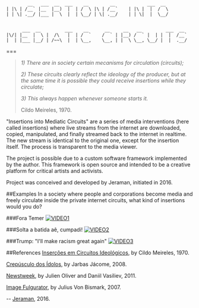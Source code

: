 	        __   ___  __  ___    __        __            ___  __
	| |\ | /__` |__  |__)  |  | /  \ |\ | /__`    | |\ |  |  /  \ 
	| | \| .__/ |___ |  \  |  | \__/ | \| .__/    | | \|  |  \__/ 
                                                                     
 
	      ___  __         ___    __      __     __   __         ___  __ 
	|\/| |__  |  \ |  /\   |  | /  `    /  ` | |__) /  ` |  | |  |  /__` 
	|  | |___ |__/ | /~~\  |  | \__,    \__, | |  \ \__, \__/ |  |  .__/ 
                                                                      
===                                                                      

>_1) There are in society certain mecanisms for circulation (circuits);_
>
>_2) These circuits clearly reflect the ideology of the producer, but at the same time it is possible they could receive insertions while they circulate;_
>
>_3) This always happen whenever someone starts it._
> 
> Cildo Meireles, 1970.

"Insertions into Mediatic Circuits" are a series of media interventions (here called insertions) where live streams from the internet are downloaded, copied, manipulated, and finally streamed back to the internet in realtime. The new stream is identical to the original one, except for the insertion itself. The process is transparent to the media viewer. 

The project is possible due to a custom software framework implemented by the author. This framework is open source and intended to be a creative platform for critical artists and activists. 

Project was conceived and developed by Jeraman, initiated in 2016.

##Examples
In a society where people and corporations become media and freely circulate inside the private internet circuits, what kind of insertions would you do?

###Fora Temer
[![VIDEO1](insercao#1/video.png)](http://www.youtube.com/watch?v=Uqnc-J1KpdI "VIDEO1")

###Solta a batida aê, cumpadi!
[![VIDEO2](insercao#2/video.png)](https://www.youtube.com/watch?v=PiFNaQoV3cQ "VIDEO2")

###Trump: "I'll make racism great again" 
[![VIDEO3](insercao#3/video.png)](https://www.youtube.com/watch?v=1PgRtQsIqBQ "VIDEO3")

##References
[Inserções em Circuitos Ideológicos](https://passantes.redezero.org/reportagens/cildo/inserc.htm), by Cildo Meireles, 1970.

[Crepúsculo dos Ídolos](https://jarbasjacome.wordpress.com/crepusculo-dos-idolos/), by Jarbas Jácome, 2008.

[Newstweek](https://julianoliver.com/output/newstweek), by Julien Oliver and Daniil Vasiliev, 2011.

[Image Fulgurator](https://juliusvonbismarck.com/bank/index.php?/projects/image-fulgurator/2/), by Julius Von Bismark, 2007.

--
[Jeraman](https://jeraman.info), 2016.
